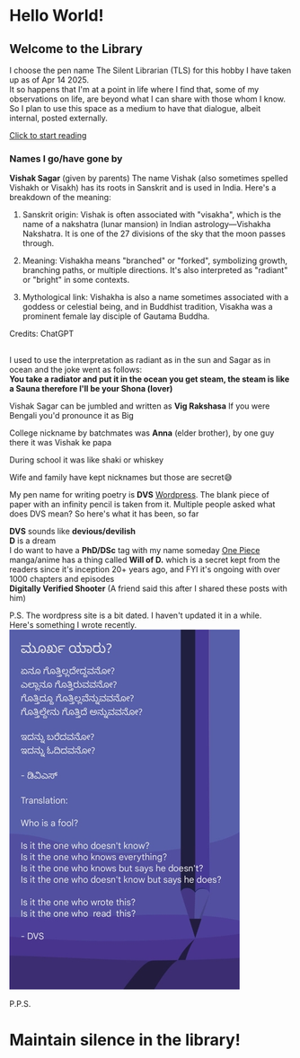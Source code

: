 # Hello World!
## Welcome to the Library

I choose the pen name The Silent Librarian (TLS) for this hobby I have taken up as of Apr 14 2025.  
It so happens that I'm at a point in life where I find that, some of my observations on life, are beyond what I can share with those whom I know.   
So I plan to use this space as a medium to have that dialogue, albeit internal, posted externally.  

[Click to start reading](https://vishaksagar.github.io/DVS/#path=2025)

### Names I go/have gone by
**Vishak Sagar** (given by parents)
The name Vishak (also sometimes spelled Vishakh or Visakh) has its roots in Sanskrit and is used in India. Here's a breakdown of the meaning:

1. Sanskrit origin:
Vishak is often associated with "visakha", which is the name of a nakshatra (lunar mansion) in Indian astrology—Vishakha Nakshatra. It is one of the 27 divisions of the sky that the moon passes through.

2. Meaning: Vishakha means "branched" or "forked", symbolizing growth, branching paths, or multiple directions. It's also interpreted as "radiant" or "bright" in some contexts.

3. Mythological link:
Vishakha is also a name sometimes associated with a goddess or celestial being, and in Buddhist tradition, Visakha was a prominent female lay disciple of Gautama Buddha.

Credits: ChatGPT

##  
I used to use the interpretation as radiant as in the sun and Sagar as in ocean and the joke went as follows:  
**You take a radiator and put it in the ocean you get steam, the steam is like a Sauna therefore I'll be your Shona (lover)**

Vishak Sagar can be jumbled and written as **Vig Rakshasa**
If you were Bengali you'd pronounce it as Big

College nickname by batchmates was **Anna** (elder brother), by one guy there it was Vishak ke papa  

During school it was like shaki or whiskey  

Wife and family have kept nicknames but those are secret😅

My pen name for writing poetry is **DVS** [Wordpress](https://dvsvishak.wordpress.com/). The blank piece of paper with an infinity pencil is taken from it. Multiple people asked what does DVS mean? So here's what it has been, so far

**DVS** sounds like **devious/devilish**   
**D** is a dream  
I do want to have a **PhD/DSc** tag with my name someday
[One Piece](https://en.wikipedia.org/wiki/One_Piece) manga/anime has a thing called **Will of D.** which is a secret kept from the readers since it's inception 20+ years ago, and FYI it's ongoing with over 1000 chapters and episodes  
**Digitally Verified Shooter** (A friend said this after I shared these posts with him)  

P.S. The wordpress site is a bit dated. I haven't updated it in a while.  
Here's something I wrote recently.  
![Who is a fool?](./poem_latest.jpg)

P.P.S.  
# Maintain silence in the library!